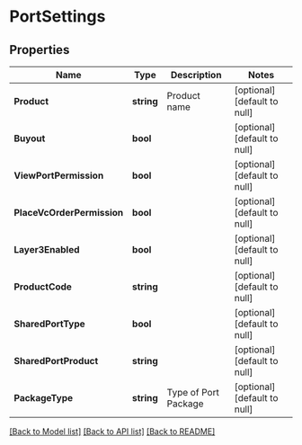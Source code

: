# PortSettings

## Properties
Name | Type | Description | Notes
------------ | ------------- | ------------- | -------------
**Product** | **string** | Product name | [optional] [default to null]
**Buyout** | **bool** |  | [optional] [default to null]
**ViewPortPermission** | **bool** |  | [optional] [default to null]
**PlaceVcOrderPermission** | **bool** |  | [optional] [default to null]
**Layer3Enabled** | **bool** |  | [optional] [default to null]
**ProductCode** | **string** |  | [optional] [default to null]
**SharedPortType** | **bool** |  | [optional] [default to null]
**SharedPortProduct** | **string** |  | [optional] [default to null]
**PackageType** | **string** | Type of Port Package | [optional] [default to null]

[[Back to Model list]](../README.md#documentation-for-models) [[Back to API list]](../README.md#documentation-for-api-endpoints) [[Back to README]](../README.md)

